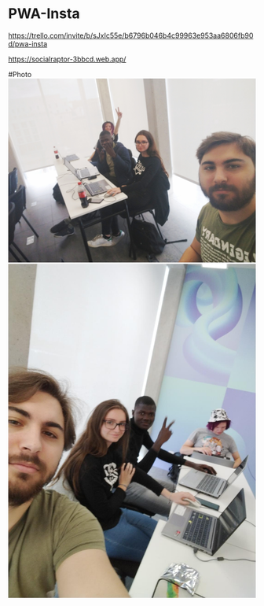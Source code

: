 # PWA-Insta
https://trello.com/invite/b/sJxIc55e/b6796b046b4c99963e953aa6806fb90d/pwa-insta

https://socialraptor-3bbcd.web.app/


#Photo
 ![alt text](img2.jpg) 
 ![alt text](img.png)
 
